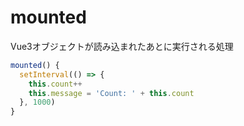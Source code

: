 # mounted
Vue3オブジェクトが読み込まれたあとに実行される処理

```javascript
mounted() {
  setInterval(() => {
    this.count++
    this.message = 'Count: ' + this.count
  }, 1000)
}
```
